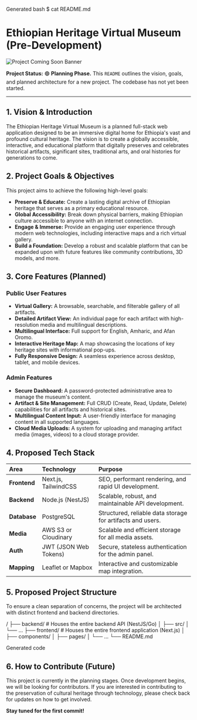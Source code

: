 Generated bash
$ cat README.md

# Ethiopian Heritage Virtual Museum (Pre-Development)

![Project Coming Soon Banner](https://via.placeholder.com/1200x300.png?text=Project+Initiation+-+Development+Coming+Soon)

**Project Status:** 🟢 **Planning Phase.** This `README` outlines the vision, goals, and planned architecture for a new project. The codebase has not yet been started.

---

## 1. Vision & Introduction

The Ethiopian Heritage Virtual Museum is a planned full-stack web application designed to be an immersive digital home for Ethiopia's vast and profound cultural heritage. The vision is to create a globally accessible, interactive, and educational platform that digitally preserves and celebrates historical artifacts, significant sites, traditional arts, and oral histories for generations to come.

## 2. Project Goals & Objectives

This project aims to achieve the following high-level goals:

- **Preserve & Educate:** Create a lasting digital archive of Ethiopian heritage that serves as a primary educational resource.
- **Global Accessibility:** Break down physical barriers, making Ethiopian culture accessible to anyone with an internet connection.
- **Engage & Immerse:** Provide an engaging user experience through modern web technologies, including interactive maps and a rich virtual gallery.
- **Build a Foundation:** Develop a robust and scalable platform that can be expanded upon with future features like community contributions, 3D models, and more.

## 3. Core Features (Planned)

### Public User Features

- **Virtual Gallery:** A browsable, searchable, and filterable gallery of all artifacts.
- **Detailed Artifact View:** An individual page for each artifact with high-resolution media and multilingual descriptions.
- **Multilingual Interface:** Full support for English, Amharic, and Afan Oromo.
- **Interactive Heritage Map:** A map showcasing the locations of key heritage sites with informational pop-ups.
- **Fully Responsive Design:** A seamless experience across desktop, tablet, and mobile devices.

### Admin Features

- **Secure Dashboard:** A password-protected administrative area to manage the museum's content.
- **Artifact & Site Management:** Full CRUD (Create, Read, Update, Delete) capabilities for all artifacts and historical sites.
- **Multilingual Content Input:** A user-friendly interface for managing content in all supported languages.
- **Cloud Media Uploads:** A system for uploading and managing artifact media (images, videos) to a cloud storage provider.

## 4. Proposed Tech Stack

| Area         | Technology            | Purpose                                                    |
| :----------- | :-------------------- | :--------------------------------------------------------- |
| **Frontend** | Next.js, TailwindCSS  | SEO, performant rendering, and rapid UI development.       |
| **Backend**  | Node.js (NestJS)      | Scalable, robust, and maintainable API development.        |
| **Database** | PostgreSQL            | Structured, reliable data storage for artifacts and users. |
| **Media**    | AWS S3 or Cloudinary  | Scalable and efficient storage for all media assets.       |
| **Auth**     | JWT (JSON Web Tokens) | Secure, stateless authentication for the admin panel.      |
| **Mapping**  | Leaflet or Mapbox     | Interactive and customizable map integration.              |

## 5. Proposed Project Structure

To ensure a clean separation of concerns, the project will be architected with distinct frontend and backend directories.

/
├── backend/ # Houses the entire backend API (NestJS/Go)
│ ├── src/
│ └── ...
├── frontend/ # Houses the entire frontend application (Next.js)
│ ├── components/
│ ├── pages/
│ └── ...
└── README.md

Generated code

## 6. How to Contribute (Future)

This project is currently in the planning stages. Once development begins, we will be looking for contributors. If you are interested in contributing to the preservation of cultural heritage through technology, please check back for updates on how to get involved.

**Stay tuned for the first commit!**
